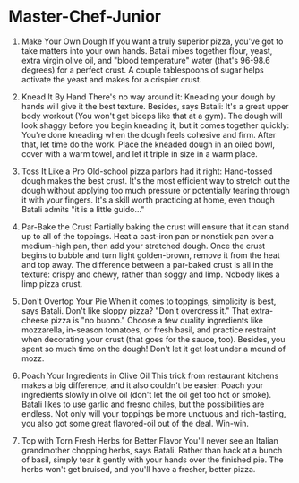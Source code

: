 # Master-Chef-Junior
1. Make Your Own Dough
If you want a truly superior pizza, you've got to take matters into your own hands. Batali mixes together flour, yeast, extra virgin olive oil, and "blood temperature" water (that's 96-98.6 degrees) for a perfect crust. A couple tablespoons of sugar helps activate the yeast and makes for a crispier crust.

2. Knead It By Hand
There's no way around it: Kneading your dough by hands will give it the best texture. Besides, says Batali: It's a great upper body workout (You won't get biceps like that at a gym). The dough will look shaggy before you begin kneading it, but it comes together quickly: You're done kneading when the dough feels cohesive and firm. After that, let time do the work. Place the kneaded dough in an oiled bowl, cover with a warm towel, and let it triple in size in a warm place.

3. Toss It Like a Pro
Old-school pizza parlors had it right: Hand-tossed dough makes the best crust. It's the most efficient way to stretch out the dough without applying too much pressure or potentially tearing through it with your fingers. It's a skill worth practicing at home, even though Batali admits "it is a little guido…"

4. Par-Bake the Crust
Partially baking the crust will ensure that it can stand up to all of the toppings. Heat a cast-iron pan or nonstick pan over a medium-high pan, then add your stretched dough. Once the crust begins to bubble and turn light golden-brown, remove it from the heat and top away. The difference between a par-baked crust is all in the texture: crispy and chewy, rather than soggy and limp. Nobody likes a limp pizza crust.

5. Don't Overtop Your Pie
When it comes to toppings, simplicity is best, says Batali. Don't like sloppy pizza? "Don't overdress it." That extra-cheese pizza is "no buono." Choose a few quality ingredients like mozzarella, in-season tomatoes, or fresh basil, and practice restraint when decorating your crust (that goes for the sauce, too). Besides, you spent so much time on the dough! Don't let it get lost under a mound of mozz.

6. Poach Your Ingredients in Olive Oil
This trick from restaurant kitchens makes a big difference, and it also couldn't be easier: Poach your ingredients slowly in olive oil (don't let the oil get too hot or smoke). Batali likes to use garlic and fresno chiles, but the possibilities are endless. Not only will your toppings be more unctuous and rich-tasting, you also got some great flavored-oil out of the deal. Win-win.

7. Top with Torn Fresh Herbs for Better Flavor
You'll never see an Italian grandmother chopping herbs, says Batali. Rather than hack at a bunch of basil, simply tear it gently with your hands over the finished pie. The herbs won't get bruised, and you'll have a fresher, better pizza.
